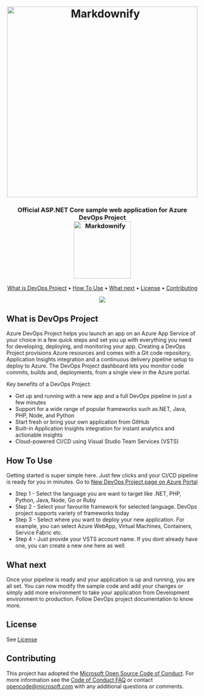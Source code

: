 <h1 align="center">
  <a href="https://portal.azure.com/#create/Microsoft.AzureProject"><img src="https://raw.githubusercontent.com/imalokagrawal/devops-readme/master/images/logo-new.png" alt="Markdownify" width="500"></a>
</h1>

<h3 align="center">
Official ASP.NET Core sample web application for Azure DevOps Project
<br>
<a href="https://portal.azure.com/#create/Microsoft.AzureProject"><img src="https://raw.githubusercontent.com/imalokagrawal/devops-readme/master/images/try-button.png" alt="Markdownify" width="150"></a>
</h3>

<p align="center">
  <a href="#what-is-devops-project">What is DevOps Project</a> •
  <a href="#how-to-use">How To Use</a> •
  <a href="#what-next">What next</a> •
  <a href="#license">License</a> •
  <a href="#contributing">Contributing</a>
</p>

<p align="center">
  <img src="https://raw.githubusercontent.com/imalokagrawal/devops-readme/master/images/azure-dev-ops.gif">
</p>

## What is DevOps Project

Azure DevOps Project helps you launch an app on an Azure App Service of your choice in a few quick steps and set you up with everything you need for developing, deploying, and monitoring your app. Creating a DevOps Project provisions Azure resources and comes with a Git code repository, Application Insights integration and a continuous delivery pipeline setup to deploy to Azure. The DevOps Project dashboard lets you monitor code commits, builds and, deployments, from a single view in the Azure portal.

Key benefits of a DevOps Project:
* Get up and running with a new app and a full DevOps pipeline in just a few minutes
* Support for a wide range of popular frameworks such as.NET, Java, PHP, Node, and Python
* Start fresh or bring your own application from GitHub
* Built-in Application Insights integration for instant analytics and actionable insights
* Cloud-powered CI/CD using Visual Studio Team Services (VSTS)

## How To Use
Getting started is super simple here. Just few clicks and your CI/CD pipeline is ready for you in minutes.
Go to [New DevOps Project page on Azure Portal ](https://portal.azure.com/#create/Microsoft.AzureProject)
* Step 1 - Select the language you are want to target like .NET, PHP, Python, Java, Node, Go or Ruby
* Step 2 - Select your favourite framework for selected language. DevOps project supports variety of frameworks today
* Step 3 - Select where you want to deploy your new application. For example, you can select Azure WebApp, Virtual Machines, Containers, Service Fabric etc.
* Step 4 - Just provide your VSTS account name. If you dont already have one, you can create a new one here as well.


## What next
Once your pipeline is ready and your application is up and running, you are all set. You can now modify the sample code and add your changes or simply add more environment to take your application from Development environment to production. Follow DevOps project documentation to know more.

## License

See [License](#)

## Contributing

This project has adopted the [Microsoft Open Source Code of Conduct](https://opensource.microsoft.com/codeofconduct/). For more information see the [Code of Conduct FAQ](https://opensource.microsoft.com/codeofconduct/faq/) or contact [opencode@microsoft.com](mailto:opencode@microsoft.com) with any additional questions or comments.


